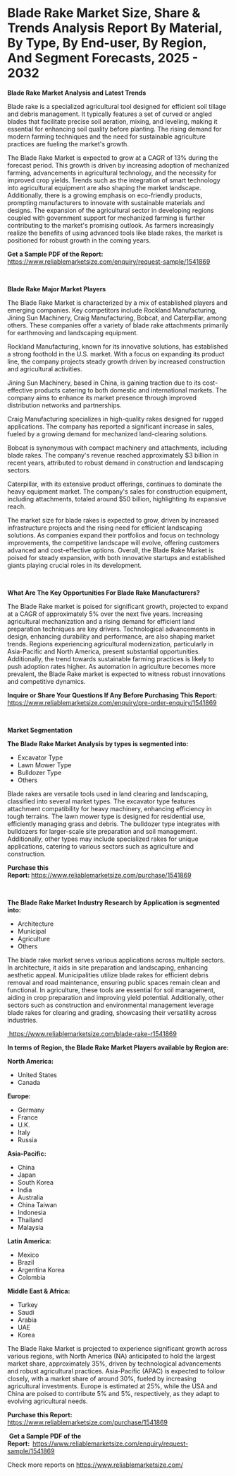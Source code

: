 <p><h1>Blade Rake Market Size, Share & Trends Analysis Report By Material, By Type, By End-user, By Region, And Segment Forecasts, 2025 - 2032</h1></p><p><strong>Blade Rake Market Analysis and Latest Trends</strong></p>
<p><p>Blade rake is a specialized agricultural tool designed for efficient soil tillage and debris management. It typically features a set of curved or angled blades that facilitate precise soil aeration, mixing, and leveling, making it essential for enhancing soil quality before planting. The rising demand for modern farming techniques and the need for sustainable agriculture practices are fueling the market's growth.</p><p>The Blade Rake Market is expected to grow at a CAGR of 13% during the forecast period. This growth is driven by increasing adoption of mechanized farming, advancements in agricultural technology, and the necessity for improved crop yields. Trends such as the integration of smart technology into agricultural equipment are also shaping the market landscape. Additionally, there is a growing emphasis on eco-friendly products, prompting manufacturers to innovate with sustainable materials and designs. The expansion of the agricultural sector in developing regions coupled with government support for mechanized farming is further contributing to the market's promising outlook. As farmers increasingly realize the benefits of using advanced tools like blade rakes, the market is positioned for robust growth in the coming years.</p></p>
<p><strong>Get a Sample PDF of the Report:&nbsp;</strong> <a href="https://www.reliablemarketsize.com/enquiry/request-sample/1541869?utm_campaign=2620&utm_medium=2&utm_source=Github&utm_content=ia&utm_term=20022025&utm_id=blade-rake">https://www.reliablemarketsize.com/enquiry/request-sample/1541869</a></p>
<p>&nbsp;</p>
<p><strong>Blade Rake Major Market Players</strong></p>
<p><p>The Blade Rake Market is characterized by a mix of established players and emerging companies. Key competitors include Rockland Manufacturing, Jining Sun Machinery, Craig Manufacturing, Bobcat, and Caterpillar, among others. These companies offer a variety of blade rake attachments primarily for earthmoving and landscaping equipment.</p><p>Rockland Manufacturing, known for its innovative solutions, has established a strong foothold in the U.S. market. With a focus on expanding its product line, the company projects steady growth driven by increased construction and agricultural activities.</p><p>Jining Sun Machinery, based in China, is gaining traction due to its cost-effective products catering to both domestic and international markets. The company aims to enhance its market presence through improved distribution networks and partnerships.</p><p>Craig Manufacturing specializes in high-quality rakes designed for rugged applications. The company has reported a significant increase in sales, fueled by a growing demand for mechanized land-clearing solutions.</p><p>Bobcat is synonymous with compact machinery and attachments, including blade rakes. The company's revenue reached approximately $3 billion in recent years, attributed to robust demand in construction and landscaping sectors.</p><p>Caterpillar, with its extensive product offerings, continues to dominate the heavy equipment market. The company's sales for construction equipment, including attachments, totaled around $50 billion, highlighting its expansive reach.</p><p>The market size for blade rakes is expected to grow, driven by increased infrastructure projects and the rising need for efficient landscaping solutions. As companies expand their portfolios and focus on technology improvements, the competitive landscape will evolve, offering customers advanced and cost-effective options. Overall, the Blade Rake Market is poised for steady expansion, with both innovative startups and established giants playing crucial roles in its development.</p></p>
<p>&nbsp;</p>
<p><strong>What Are The Key Opportunities For Blade Rake Manufacturers?</strong></p>
<p><p>The Blade Rake market is poised for significant growth, projected to expand at a CAGR of approximately 5% over the next five years. Increasing agricultural mechanization and a rising demand for efficient land preparation techniques are key drivers. Technological advancements in design, enhancing durability and performance, are also shaping market trends. Regions experiencing agricultural modernization, particularly in Asia-Pacific and North America, present substantial opportunities. Additionally, the trend towards sustainable farming practices is likely to push adoption rates higher. As automation in agriculture becomes more prevalent, the Blade Rake market is expected to witness robust innovations and competitive dynamics.</p></p>
<p><strong>Inquire or Share Your Questions If Any Before Purchasing This Report:</strong> <a href="https://www.reliablemarketsize.com/enquiry/pre-order-enquiry/1541869?utm_campaign=2620&utm_medium=2&utm_source=Github&utm_content=ia&utm_term=20022025&utm_id=blade-rake">https://www.reliablemarketsize.com/enquiry/pre-order-enquiry/1541869</a></p>
<p>&nbsp;</p>
<p><strong>Market Segmentation</strong></p>
<p><strong>The Blade Rake Market Analysis by types is segmented into:</strong></p>
<p><ul><li>Excavator Type</li><li>Lawn Mower Type</li><li>Bulldozer Type</li><li>Others</li></ul></p>
<p><p>Blade rakes are versatile tools used in land clearing and landscaping, classified into several market types. The excavator type features attachment compatibility for heavy machinery, enhancing efficiency in tough terrains. The lawn mower type is designed for residential use, efficiently managing grass and debris. The bulldozer type integrates with bulldozers for larger-scale site preparation and soil management. Additionally, other types may include specialized rakes for unique applications, catering to various sectors such as agriculture and construction.</p></p>
<p><strong>Purchase this Report:&nbsp;</strong><a href="https://www.reliablemarketsize.com/purchase/1541869?utm_campaign=2620&utm_medium=2&utm_source=Github&utm_content=ia&utm_term=20022025&utm_id=blade-rake">https://www.reliablemarketsize.com/purchase/1541869</a></p>
<p>&nbsp;</p>
<p><strong>The Blade Rake Market Industry Research by Application is segmented into:</strong></p>
<p><ul><li>Architecture</li><li>Municipal</li><li>Agriculture</li><li>Others</li></ul></p>
<p><p>The blade rake market serves various applications across multiple sectors. In architecture, it aids in site preparation and landscaping, enhancing aesthetic appeal. Municipalities utilize blade rakes for efficient debris removal and road maintenance, ensuring public spaces remain clean and functional. In agriculture, these tools are essential for soil management, aiding in crop preparation and improving yield potential. Additionally, other sectors such as construction and environmental management leverage blade rakes for clearing and grading, showcasing their versatility across industries.</p></p>
<p><a href="https://www.reliablemarketsize.com/blade-rake-r1541869?utm_campaign=2620&utm_medium=2&utm_source=Github&utm_content=ia&utm_term=20022025&utm_id=blade-rake">&nbsp;https://www.reliablemarketsize.com/blade-rake-r1541869</a></p>
<p><strong>In terms of Region, the Blade Rake Market Players available by Region are:</strong></p>
<p>
    <p> <strong> North America: </strong>
        <ul>
            <li>United States</li>
            <li>Canada</li>
        </ul>
        </p> 
    <p> <strong> Europe: </strong>
        <ul>
            <li>Germany</li>
            <li>France</li>
            <li>U.K.</li>
            <li>Italy</li>
            <li>Russia</li>
        </ul>
        </p> 
    <p> <strong> Asia-Pacific: </strong>
        <ul>
            <li>China</li>
            <li>Japan</li>
            <li>South Korea</li>
            <li>India</li>
            <li>Australia</li>
            <li>China Taiwan</li>
            <li>Indonesia</li>
            <li>Thailand</li>
            <li>Malaysia</li>
        </ul>
        </p> 
    <p> <strong> Latin America: </strong>
        <ul>
            <li>Mexico</li>
            <li>Brazil</li>
            <li>Argentina Korea</li>
            <li>Colombia</li>
        </ul>
        </p> 
    <p> <strong> Middle East & Africa: </strong>
        <ul>
            <li>Turkey</li>
            <li>Saudi</li>
            <li>Arabia</li>
            <li>UAE</li>
            <li>Korea</li>
        </ul>
    </p>
    </p>
<p><p>The Blade Rake Market is projected to experience significant growth across various regions, with North America (NA) anticipated to hold the largest market share, approximately 35%, driven by technological advancements and robust agricultural practices. Asia-Pacific (APAC) is expected to follow closely, with a market share of around 30%, fueled by increasing agricultural investments. Europe is estimated at 25%, while the USA and China are poised to contribute 5% and 5%, respectively, as they adapt to evolving agricultural needs.</p></p>
<p><strong>Purchase this Report: </strong><a href="https://www.reliablemarketsize.com/purchase/1541869?utm_campaign=2620&utm_medium=2&utm_source=Github&utm_content=ia&utm_term=20022025&utm_id=blade-rake">https://www.reliablemarketsize.com/purchase/1541869</a></p>
<p>&nbsp;<strong>Get a Sample PDF of the Report:&nbsp;&nbsp;</strong><a href="https://www.reliablemarketsize.com/enquiry/request-sample/1541869?utm_campaign=2620&utm_medium=2&utm_source=Github&utm_content=ia&utm_term=20022025&utm_id=blade-rake">https://www.reliablemarketsize.com/enquiry/request-sample/1541869</a></p>
<p><strong></strong></p>
<p>Check more reports on <a href="https://www.reliablemarketsize.com/?utm_campaign=2620&utm_medium=2&utm_source=Github&utm_content=ia&utm_term=20022025&utm_id=blade-rake">https://www.reliablemarketsize.com/</a></p>